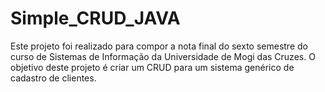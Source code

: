 # Simple_CRUD_JAVA

Este projeto foi realizado para compor a nota final do sexto semestre do curso de Sistemas de Informação da Universidade de Mogi das Cruzes.
O objetivo deste projeto é criar um CRUD para um sistema genérico de cadastro de clientes.
